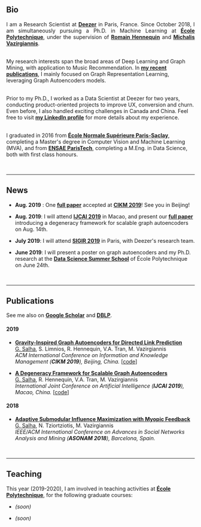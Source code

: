 ## Bio

<p style="text-align:justify">I am a Research Scientist at <a href="https://www.deezer.com"><b>Deezer</b></a> in Paris, France. Since October 2018, I am simultaneously pursuing a Ph.D. in Machine Learning at <a href="https://www.polytechnique.edu/en"><b>École Polytechnique</b></a>, under the supervision of <a href="https://scholar.google.fr/citations?user=IqPE_AUAAAAJ&hl=fr&authuser=1"><b>Romain Hennequin</b></a> and <a href="https://scholar.google.fr/citations?user=aWGJYcMAAAAJ&hl=fr&authuser=1"><b>Michalis Vazirgiannis</b></a>. <br><br>
  
My research interests span the broad areas of Deep Learning and Graph Mining, with application to Music Recommendation.
In <a href="https://scholar.google.fr/citations?hl=fr&authuser=1&user=BFT8u-oAAAAJ"><b>my recent publications</b></a>, I mainly focused on Graph Representation Learning, leveraging Graph Autoencoders models. <br><br>

Prior to my Ph.D., I worked as a Data Scientist at Deezer for two years, conducting product-oriented projects to improve UX, conversion and churn. Even before, I also handled exciting challenges in Canada and China. Feel free to visit <a href="https://www.linkedin.com/in/salhaguillaume/"><b>my LinkedIn profile</b></a> for more details about my experience. <br><br>

I graduated in 2016 from <a href="http://math.ens-paris-saclay.fr/version-francaise/formations/master-mva/contenus-/master-mva-cours-2019-2020-161721.kjsp?RH=1242423437162"><b>École Normale Supérieure Paris-Saclay</b></a>, completing a Master's degree in Computer Vision and Machine Learning (MVA), and from <a href="https://www.ensae.fr/en/"><b>ENSAE ParisTech</b></a>, completing a M.Eng. in Data Science, both with first class honours. </p>

<br>

---

## News
- **Aug. 2019** : One **[full paper](https://arxiv.org/pdf/1905.09570.pdf)** accepted at **[CIKM 2019](http://www.cikm2019.net/)**! See you in Beijing!

- **Aug. 2019**: I will attend **[IJCAI 2019](https://ijcai19.org/)** in Macao, and present our **[full paper](https://www.ijcai.org/proceedings/2019/0465.pdf)** introducing a degeneracy framework for scalable graph autoencoders on Aug. 14th.

- **July 2019**: I will attend **[SIGIR 2019](http://sigir.org/sigir2019/)** in Paris, with Deezer's research team.

- **June 2019**: I will present a poster on graph autoencoders and my Ph.D. research at the **[Data Science Summer School](https://www.ds3-datascience-polytechnique.fr/)** of École Polytechnique on June 24th.
 
<br>

---

## Publications

See me also on **[Google Scholar](https://scholar.google.fr/citations?hl=fr&authuser=1&user=BFT8u-oAAAAJ)** and **[DBLP](https://dblp.org/pers/hd/s/Salha:Guillaume)**.


#### 2019

- **[Gravity-Inspired Graph Autoencoders for Directed Link Prediction](https://arxiv.org/pdf/1905.09570.pdf)** <br> <ins>G. Salha</ins>, S. Limnios, R. Hennequin, V.A. Tran, M. Vazirgiannis <br> _ACM International Conference on Information and Knowledge Management (**CIKM 2019**), Beijing, China._ [[code](https://github.com/deezer/gravity_graph_autoencoders)]

- **[A Degeneracy Framework for Scalable Graph Autoencoders](https://www.ijcai.org/proceedings/2019/0465.pdf)** <br> <ins>G. Salha</ins>, R. Hennequin, V.A. Tran, M. Vazirgiannis <br> _International Joint Conference on Artificial Intelligence (**IJCAI 2019**), Macao, China._ [[code](https://github.com/deezer)]

#### 2018

- **[Adaptive Submodular Influence Maximization with Myopic Feedback](https://arxiv.org/pdf/1704.06905.pdf)** <br> <ins>G. Salha</ins>, N. Tziortziotis, M. Vazirgiannis <br> _IEEE/ACM International Conference on Advances in Social Networks Analysis and Mining (**ASONAM 2018**), Barcelona, Spain._

<br>
 
---

## Teaching

This year (2019-2020), I am involved in teaching activities at <a href="https://www.polytechnique.edu/en"><b>École Polytechnique</b></a>, for the following graduate courses:

- _(soon)_

- _(soon)_

